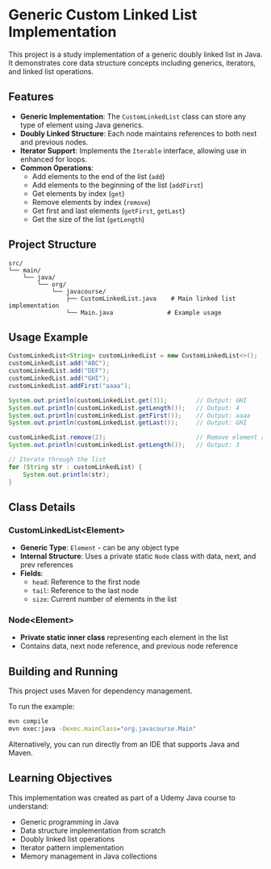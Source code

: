 # Generic Custom Linked List Implementation

This project is a study implementation of a generic doubly linked list in Java. It demonstrates core data structure concepts including generics, iterators, and linked list operations.

## Features

- **Generic Implementation**: The `CustomLinkedList` class can store any type of element using Java generics.
- **Doubly Linked Structure**: Each node maintains references to both next and previous nodes.
- **Iterator Support**: Implements the `Iterable` interface, allowing use in enhanced for loops.
- **Common Operations**:
  - Add elements to the end of the list (`add`)
  - Add elements to the beginning of the list (`addFirst`)
  - Get elements by index (`get`)
  - Remove elements by index (`remove`)
  - Get first and last elements (`getFirst`, `getLast`)
  - Get the size of the list (`getLength`)

## Project Structure

```
src/
└── main/
    └── java/
        └── org/
            └── javacourse/
                ├── CustomLinkedList.java    # Main linked list implementation
                └── Main.java               # Example usage
```

## Usage Example

```java
CustomLinkedList<String> customLinkedList = new CustomLinkedList<>();
customLinkedList.add("ABC");
customLinkedList.add("DEF");
customLinkedList.add("GHI");
customLinkedList.addFirst("aaaa");

System.out.println(customLinkedList.get(3));        // Output: GHI
System.out.println(customLinkedList.getLength());   // Output: 4
System.out.println(customLinkedList.getFirst());    // Output: aaaa
System.out.println(customLinkedList.getLast());     // Output: GHI

customLinkedList.remove(2);                         // Remove element at index 2
System.out.println(customLinkedList.getLength());   // Output: 3

// Iterate through the list
for (String str : customLinkedList) {
    System.out.println(str);
}
```

## Class Details

### CustomLinkedList&lt;Element&gt;
- **Generic Type**: `Element` - can be any object type
- **Internal Structure**: Uses a private static `Node` class with data, next, and prev references
- **Fields**:
  - `head`: Reference to the first node
  - `tail`: Reference to the last node
  - `size`: Current number of elements in the list

### Node&lt;Element&gt;
- **Private static inner class** representing each element in the list
- Contains data, next node reference, and previous node reference

## Building and Running

This project uses Maven for dependency management.

To run the example:
```bash
mvn compile
mvn exec:java -Dexec.mainClass="org.javacourse.Main"
```

Alternatively, you can run directly from an IDE that supports Java and Maven.

## Learning Objectives

This implementation was created as part of a Udemy Java course to understand:
- Generic programming in Java
- Data structure implementation from scratch
- Doubly linked list operations
- Iterator pattern implementation
- Memory management in Java collections